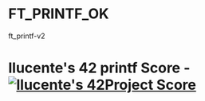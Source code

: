 # FT_PRINTF_OK

ft_printf-v2

# llucente's 42 printf Score - [![llucente's 42Project Score](https://badge42.herokuapp.com/api/project/llucente/ft_printf)](https://github.com/JaeSeoKim/badge42)
